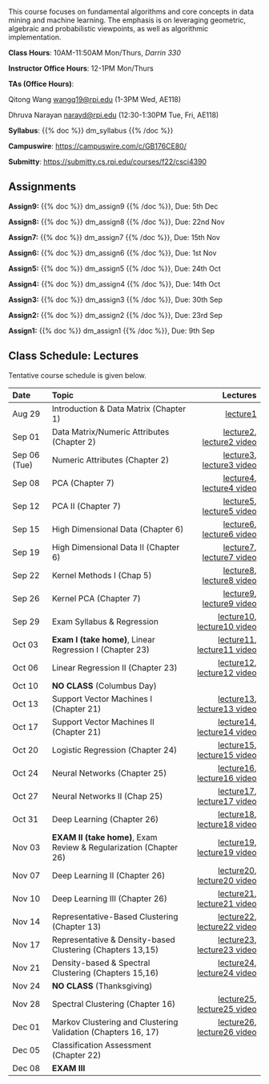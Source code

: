 <!--
.. title: CSCI4390-6390 Data Mining
.. slug: datamining
.. date: 2022-08-15 09:00:31 UTC-04:00
.. tags: 
.. category: 
.. link: 
.. description: 
.. has_math: True
.. type: text
-->

This course focuses on fundamental algorithms and core concepts in data
mining and machine learning. The emphasis is on leveraging geometric,
algebraic and probabilistic viewpoints, as well as algorithmic implementation.

**Class Hours**: 10AM-11:50AM Mon/Thurs, *Darrin 330* 

**Instructor Office Hours**: 12-1PM Mon/Thurs

**TAs (Office Hours)**: 

Qitong Wang <wangq19@rpi.edu> (1-3PM Wed, AE118)

Dhruva Narayan <narayd@rpi.edu> (12:30-1:30PM Tue, Fri, AE118)



**Syllabus**: {{% doc %}} dm_syllabus {{% /doc %}}

**Campuswire**: <https://campuswire.com/c/GB176CE80/>

**Submitty**: <https://submitty.cs.rpi.edu/courses/f22/csci4390>

## Assignments

**Assign9:** {{% doc %}} dm_assign9 {{% /doc %}}, Due: 5th Dec

**Assign8:** {{% doc %}} dm_assign8 {{% /doc %}}, Due: 22nd Nov

**Assign7:** {{% doc %}} dm_assign7 {{% /doc %}}, Due: 15th Nov

**Assign6:** {{% doc %}} dm_assign6 {{% /doc %}}, Due: 1st Nov

**Assign5:** {{% doc %}} dm_assign5 {{% /doc %}}, Due: 24th Oct

**Assign4:** {{% doc %}} dm_assign4 {{% /doc %}}, Due: 14th Oct

**Assign3:** {{% doc %}} dm_assign3 {{% /doc %}}, Due: 30th Sep

**Assign2:** {{% doc %}} dm_assign2 {{% /doc %}}, Due: 23rd Sep

**Assign1:** {{% doc %}} dm_assign1 {{% /doc %}}, Due: 9th Sep

## Class Schedule: Lectures 

Tentative course schedule is given below. 

| Date | Topic | Lectures |
| :--- | :---  | ---: |
|  Aug 29 |  Introduction & Data Matrix (Chapter 1) |[lecture1](http://www.cs.rpi.edu/~zaki/DMCOURSE/lectures/lecture1.pdf) |
|  Sep 01 |  Data Matrix/Numeric Attributes (Chapter 2) |[lecture2](http://www.cs.rpi.edu/~zaki/DMCOURSE/lectures/lecture2.pdf), [lecture2 video](http://www.cs.rpi.edu/~zaki/DMCOURSE/videos/lecture2/lecture2.html) |
|  Sep 06 (Tue) | Numeric Attributes (Chapter 2) | [lecture3](http://www.cs.rpi.edu/~zaki/DMCOURSE/lectures/lecture3.pdf), [lecture3 video](http://www.cs.rpi.edu/~zaki/DMCOURSE/videos/lecture3/lecture3.html)  |
|  Sep 08 |  PCA (Chapter 7)|[lecture4](http://www.cs.rpi.edu/~zaki/DMCOURSE/lectures/lecture4.pdf), [lecture4 video](http://www.cs.rpi.edu/~zaki/DMCOURSE/videos/lecture4/lecture4.html) |
|  Sep 12 |  PCA II (Chapter 7)  |[lecture5](http://www.cs.rpi.edu/~zaki/DMCOURSE/lectures/lecture5.pdf), [lecture5 video](http://www.cs.rpi.edu/~zaki/DMCOURSE/videos/lecture5/lecture5.html) |
|  Sep 15 |  High Dimensional Data (Chapter 6) |[lecture6](http://www.cs.rpi.edu/~zaki/DMCOURSE/lectures/lecture6.pdf), [lecture6 video](http://www.cs.rpi.edu/~zaki/DMCOURSE/videos/lecture6/lecture6.html) |
|  Sep 19 |  High Dimensional Data II (Chapter 6) | [lecture7](http://www.cs.rpi.edu/~zaki/DMCOURSE/lectures/lecture7.pdf), [lecture7 video](http://www.cs.rpi.edu/~zaki/DMCOURSE/videos/lecture7/lecture7.html) |
|  Sep 22 |  Kernel Methods I (Chap 5) | [lecture8](http://www.cs.rpi.edu/~zaki/DMCOURSE/lectures/lecture8.pdf), [lecture8 video](http://www.cs.rpi.edu/~zaki/DMCOURSE/videos/lecture8/lecture8.html)|
|  Sep 26 |  Kernel PCA (Chapter 7) | [lecture9](http://www.cs.rpi.edu/~zaki/DMCOURSE/lectures/lecture9.pdf), [lecture9 video](http://www.cs.rpi.edu/~zaki/DMCOURSE/videos/lecture9/lecture9.html)||
|  Sep 29 |  Exam Syllabus & Regression | [lecture10](http://www.cs.rpi.edu/~zaki/DMCOURSE/lectures/lecture10.pdf), [lecture10 video](http://www.cs.rpi.edu/~zaki/DMCOURSE/videos/lecture10/lecture10.html)  |
|  Oct 03 |  **Exam I (take home)**, Linear Regression I (Chapter 23) |[lecture11](http://www.cs.rpi.edu/~zaki/DMCOURSE/lectures/lecture11.pdf), [lecture11 video](http://www.cs.rpi.edu/~zaki/DMCOURSE/videos/lecture11/lecture11.html)  |
|  Oct 06 |  Linear Regression II (Chapter 23) |[lecture12](http://www.cs.rpi.edu/~zaki/DMCOURSE/lectures/lecture12.pdf), [lecture12 video](http://www.cs.rpi.edu/~zaki/DMCOURSE/videos/lecture12/lecture12.html) |
|  Oct 10 |  **NO CLASS** (Columbus Day) |  |
|  Oct 13 |  Support Vector Machines I (Chapter 21) |[lecture13](http://www.cs.rpi.edu/~zaki/DMCOURSE/lectures/lecture13.pdf), [lecture13 video](http://www.cs.rpi.edu/~zaki/DMCOURSE/videos/lecture13/lecture13.html)|
|  Oct 17 |  Support Vector Machines II (Chapter 21) |[lecture14](http://www.cs.rpi.edu/~zaki/DMCOURSE/lectures/lecture14.pdf), [lecture14 video](http://www.cs.rpi.edu/~zaki/DMCOURSE/videos/lecture14/lecture14.html) |
|  Oct 20 |  Logistic Regression (Chapter 24) |[lecture15](http://www.cs.rpi.edu/~zaki/DMCOURSE/lectures/lecture15.pdf), [lecture15 video](http://www.cs.rpi.edu/~zaki/DMCOURSE/videos/lecture15/lecture15.html) |
|  Oct 24 |  Neural Networks (Chapter 25) |[lecture16](http://www.cs.rpi.edu/~zaki/DMCOURSE/lectures/lecture16.pdf), [lecture16 video](http://www.cs.rpi.edu/~zaki/DMCOURSE/videos/lecture16/lecture16.html) |
|  Oct 27 |  Neural Networks II (Chap 25)   | [lecture17](http://www.cs.rpi.edu/~zaki/DMCOURSE/lectures/lecture17.pdf), [lecture17 video](http://www.cs.rpi.edu/~zaki/DMCOURSE/videos/lecture17/lecture17.html)|
|  Oct 31 |  Deep Learning (Chapter 26) | [lecture18](http://www.cs.rpi.edu/~zaki/DMCOURSE/lectures/lecture18.pdf), [lecture18 video](http://www.cs.rpi.edu/~zaki/DMCOURSE/videos/lecture18/lecture18.html)|
|  Nov 03 |  **EXAM II (take home)**, Exam Review & Regularization (Chapter 26) | [lecture19](http://www.cs.rpi.edu/~zaki/DMCOURSE/lectures/lecture19.pdf), [lecture19 video](http://www.cs.rpi.edu/~zaki/DMCOURSE/videos/lecture19/lecture19.html) |
|  Nov 07 |  Deep Learning II (Chapter 26)| [lecture20](http://www.cs.rpi.edu/~zaki/DMCOURSE/lectures/lecture20.pdf), [lecture20 video](http://www.cs.rpi.edu/~zaki/DMCOURSE/videos/lecture20/lecture20.html)|
|  Nov 10 |  Deep Learning III (Chapter 26)  |[lecture21](http://www.cs.rpi.edu/~zaki/DMCOURSE/lectures/lecture21.pdf), [lecture21 video](http://www.cs.rpi.edu/~zaki/DMCOURSE/videos/lecture21/lecture21.html) |
|  Nov 14 |  Representative-Based Clustering (Chapter 13)  |[lecture22](http://www.cs.rpi.edu/~zaki/DMCOURSE/lectures/lecture22.pdf), [lecture22 video](http://www.cs.rpi.edu/~zaki/DMCOURSE/videos/lecture22/lecture22.html)  |
|  Nov 17 |  Representative & Density-based Clustering (Chapters  13,15) | [lecture23](http://www.cs.rpi.edu/~zaki/DMCOURSE/lectures/lecture23.pdf), [lecture23 video](http://www.cs.rpi.edu/~zaki/DMCOURSE/videos/lecture23/lecture23.html)|
|  Nov 21 |  Density-based & Spectral Clustering (Chapters 15,16) | [lecture24](http://www.cs.rpi.edu/~zaki/DMCOURSE/lectures/lecture24.pdf), [lecture24 video](http://www.cs.rpi.edu/~zaki/DMCOURSE/videos/lecture24/lecture24.html)|
|  Nov 24 |  **NO CLASS** (Thanksgiving) |  |
|  Nov 28 |  Spectral Clustering (Chapter 16) | [lecture25](http://www.cs.rpi.edu/~zaki/DMCOURSE/lectures/lecture25.pdf), [lecture25 video](http://www.cs.rpi.edu/~zaki/DMCOURSE/videos/lecture25/lecture25.html)|
|  Dec 01 |  Markov Clustering and Clustering Validation (Chapters 16, 17) | [lecture26](http://www.cs.rpi.edu/~zaki/DMCOURSE/lectures/lecture26.pdf), [lecture26 video](http://www.cs.rpi.edu/~zaki/DMCOURSE/videos/lecture26/lecture26.html)|
|  Dec 05 |  Classification Assessment (Chapter 22) | |
|  Dec 08 |  **EXAM III**  ||
